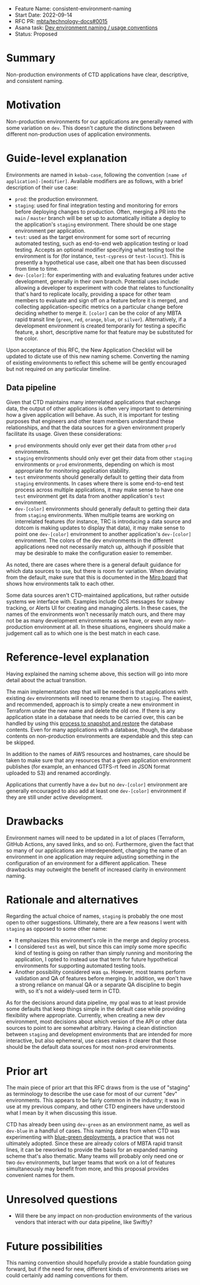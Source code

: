 - Feature Name: consistent-environment-naming
- Start Date: 2022-09-14
- RFC PR: [mbta/technology-docs#0015](https://github.com/mbta/technology-docs/pull/15)
- Asana task: [Dev environment naming / usage conventions](https://app.asana.com/0/1200506724882024/1202675232761300/f)
- Status: Proposed

# Summary
[summary]: #summary

Non-production environments of CTD applications have clear, descriptive, and consistent naming.

# Motivation
[motivation]: #motivation

Non-production environments for our applications are generally named with some variation on `dev`. This doesn't capture the distinctions between different non-production uses of application environments.

# Guide-level explanation
[guide-level-explanation]: #guide-level-explanation

Environments are named in `kebab-case`, following the convention `[name of application]-[modifier]`. Available modifiers are as follows, with a brief description of their use case:

- `prod`: the production environment.
- `staging`: used for final integration testing and monitoring for errors before deploying changes to production. Often, merging a PR into the `main` / `master` branch will be set up to automatically initiate a deploy to the application's `staging` environment. There should be one stage environment per application.
- `test`: used as the target environment for some sort of recurring automated testing, such as end-to-end web application testing or load testing. Accepts an optional modifier specifying what testing tool the environment is for (for instance, `test-cypress` or `test-locust`). This is presently a hypothetical use case, albeit one that has been discussed from time to time.
- `dev-[color]`: for experimenting with and evaluating features under active development, generally in their own branch. Potential uses include: allowing a developer to experiment with code that relates to functionality that's hard to replicate locally, providing a space for other team members to evaluate and sign off on a feature before it is merged, and collecting application-specific metrics on a particular change before deciding whether to merge it. `[color]` can be the color of any MBTA rapid transit line (`green`, `red`, `orange`, `blue`, or `silver`). Alternatively, if a development environment is created temporarily for testing a specific feature, a short, descriptive name for that feature may be substituted for the color.

Upon acceptance of this RFC, the New Application Checklist will be updated to dictate use of this new naming scheme. Converting the naming of existing environments to reflect this scheme will be gently encouraged but not required on any particular timeline.

## Data pipeline

Given that CTD maintains many interrelated applications that exchange data, the output of other applications is often very important to determining how a given application will behave. As such, it is important for testing purposes that engineers and other team members understand these relationships, and that the data sources for a given environment properly facilitate its usage. Given these considerations:

- `prod` environments should only ever get their data from other `prod` environments.
- `staging` environments should only ever get their data from other `staging` environments or `prod` environments, depending on which is most appropriate for monitoring application stability.
- `test` environments should generally default to getting their data from `staging` environments. In cases where there is some end-to-end test process across multiple applications, it may make sense to have one `test` environment get its data from another application's `test` environment.
- `dev-[color]` environments should generally default to getting their data from `staging` environments. When multiple teams are working on interrelated features (for instance, TRC is introducing a data source and dotcom is making updates to display that data), it may make sense to point one `dev-[color]` environment to another application's `dev-[color]` environment. The colors of the dev environments in the different applications need not necessarily match up, although if possible that may be desirable to make the configuration easier to remember.

As noted, there are cases where there is a general default guidance for which data sources to use, but there is room for variation. When deviating from the default, make sure that this is documented in the [Miro board](https://miro.com/app/board/uXjVOcLVgUY=/) that shows how environments talk to each other.

Some data sources aren't CTD-maintained applications, but rather outside systems we interface with. Examples include OCS messages for subway tracking, or Alerts UI for creating and managing alerts. In these cases, the names of the environments won't necessarily match ours, and there may not be as many development environments as we have, or even any non-production environment at all. In these situations, engineers should make a judgement call as to which one is the best match in each case.

# Reference-level explanation
[reference-level-explanation]: #reference-level-explanation

Having explained the naming scheme above, this section will go into more detail about the actual transition.

The main implementation step that will be needed is that applications with existing `dev` environments will need to rename them to `staging`. The easiest, and recommended, approach is to simply create a new environment in Terraform under the new name and delete the old one. If there is any application state in a database that needs to be carried over, this can be handled by using this [process to snapshot and restore](https://github.com/mbta/wiki/blob/master/devops/rds-database-maintenance.md#snapshot--restore) the database contents. Even for many applications with a database, though, the database contents on non-production environments are expendable and this step can be skipped.

In addition to the names of AWS resources and hostnames, care should be taken to make sure that any resources that a given application environment publishes (for example, an enhanced GTFS-rt feed in JSON format uploaded to S3) and renamed accordingly.

Applications that currently have a `dev` but no `dev-[color]` environment are generally encouraged to also add at least one `dev-[color]` environment if they are still under active development.

# Drawbacks
[drawbacks]: #drawbacks

Environment names will need to be updated in a lot of places (Terraform, GitHub Actions, any saved links, and so on). Furthermore, given the fact that so many of our applications are interdependent, changing the name of an environment in one application may require adjusting something in the configuration of an environment for a different application. These drawbacks may outweight the benefit of increased clarity in environment naming.

# Rationale and alternatives
[rationale-and-alternatives]: #rationale-and-alternatives

Regarding the actual choice of names, `staging` is probably the one most open to other suggestions. Ultimately, there are a few reasons I went with `staging` as opposed to some other name:

- It emphasizes this environment's role in the merge and deploy process.
- I considered `test` as well, but since this can imply some more specific kind of testing is going on rather than simply running and monitoring the application, I opted to instead use that term for future hypothetical environments for supporting automated testing tools.
- Another possibility considered was `qa`. However, most teams perform validation and QA of features before merging. In addition, we don't have a strong reliance on manual QA or a separate QA discipline to begin with, so it's not a widely-used term in CTD.

As for the decisions around data pipeline, my goal was to at least provide some defaults that keep things simple in the default case while providing flexibility where appropriate. Currently, when creating a new dev environment, most decisions about which version of the API or other data sources to point to are somewhat arbitrary. Having a clean distinction between `staging` and development environments that are intended for more interactive, but also ephemeral, use cases makes it clearer that those should be the default data sources for most non-prod environments.

# Prior art
[prior-art]: #prior-art

The main piece of prior art that this RFC draws from is the use of "staging" as terminology to describe the use case for most of our current "dev" environments. This appears to be fairly common in the industry; it was in use at my previous company, and other CTD engineers have understood what I mean by it when discussing this issue.

CTD has already been using `dev-green` as an environment name, as well as `dev-blue` in a handful of cases. This naming dates from when CTD was experimenting with [blue-green deployments](https://martinfowler.com/bliki/BlueGreenDeployment.html), a practice that was not ultimately adopted. Since these are already colors of MBTA rapid transit lines, it can be reworked to provide the basis for an expanded naming scheme that's also thematic. Many teams will probably only need one or two `dev` environments, but larger teams that work on a lot of features simultaneously may benefit from more, and this proposal provides convenient names for them.

# Unresolved questions
[unresolved-questions]: #unresolved-questions

- Will there be any impact on non-production environments of the various vendors that interact with our data pipeline, like Swiftly?

# Future possibilities
[future-possibilities]: #future-possibilities

This naming convention should hopefully provide a stable foundation going forward, but if the need for new, different kinds of environments arises we could certainly add naming conventions for them.
